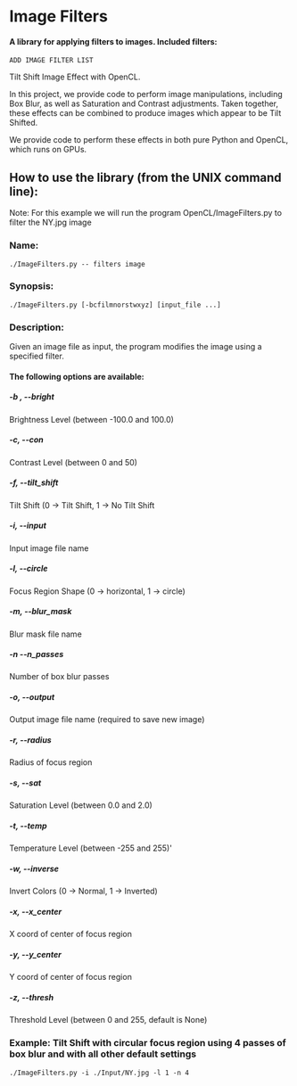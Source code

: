 # Image Filters

#### A library for applying filters to images.  Included filters:
    ADD IMAGE FILTER LIST

Tilt Shift Image Effect with OpenCL.

In this project, we provide code to perform image manipulations, including Box Blur, as well as Saturation and Contrast adjustments.
Taken together, these effects can be combined to produce images which appear to be Tilt Shifted.

We provide code to perform these effects in both pure Python and OpenCL, which runs on GPUs.

## How to use the library (from the UNIX command line):
Note: For this example we will run the program OpenCL/ImageFilters.py to filter the NY.jpg image
### Name: 
    ./ImageFilters.py -- filters image
### Synopsis: 
    ./ImageFilters.py [-bcfilmnorstwxyz] [input_file ...]
### Description: 
Given an image file as input, the program modifies the image using a specified filter.

#### The following options are available:
##### -b , --bright
Brightness Level (between -100.0 and 100.0)
##### -c, --con
Contrast Level (between 0 and 50)
##### -f, --tilt_shift
Tilt Shift (0 -> Tilt Shift, 1 -> No Tilt Shift
##### -i, --input
 Input image file name
##### -l, --circle
Focus Region Shape (0 -> horizontal, 1 -> circle)
##### -m, --blur_mask
Blur mask file name
##### -n --n_passes
Number of box blur passes
##### -o, --output
Output image file name (required to save new image)
##### -r, --radius
Radius of focus region
##### -s, --sat
Saturation Level (between 0.0 and 2.0)
##### -t, --temp
Temperature Level (between -255 and 255)'
##### -w, --inverse
Invert Colors (0 -> Normal, 1 -> Inverted)
##### -x, --x_center
X coord of center of focus region
##### -y, --y_center
Y coord of center of focus region
##### -z, --thresh
Threshold Level (between 0 and 255, default is None)

### Example: Tilt Shift with circular focus region using 4 passes of box blur and with all other default settings
    ./ImageFilters.py -i ./Input/NY.jpg -l 1 -n 4
